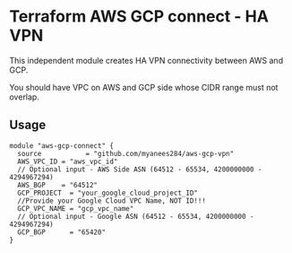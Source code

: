 # Terraform AWS GCP connect - HA VPN
This independent module creates HA VPN connectivity between AWS and GCP.

You should have VPC on AWS and GCP side whose CIDR range must not overlap.
## Usage
~~~
module "aws-gcp-connect" {
  source           = "github.com/myanees284/aws-gcp-vpn"
  AWS_VPC_ID = "aws_vpc_id"
  // Optional input - AWS Side ASN (64512 - 65534, 4200000000 - 4294967294)
  AWS_BGP    = "64512"
  GCP_PROJECT  = "your_google_cloud_project_ID"
  //Provide your Google Cloud VPC Name, NOT ID!!!
  GCP_VPC_NAME = "gcp_vpc_name"
  // Optional input - Google ASN (64512 - 65534, 4200000000 - 4294967294)
  GCP_BGP      = "65420"
}
~~~

